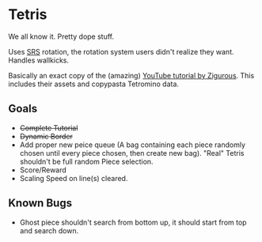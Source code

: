 # Tetris

We all know it. Pretty dope stuff.

Uses [SRS](https://tetris.fandom.com/wiki/SRS) rotation, the rotation system users didn't realize they want. Handles wallkicks.

Basically an exact copy of the (amazing) [YouTube tutorial by Zigurous](https://www.youtube.com/watch?v=ODLzYI4d-J8). This includes their assets and copypasta Tetromino data.

## Goals

- ~~Complete Tutorial~~
- ~~Dynamic Border~~
- Add proper new peice queue (A bag containing each piece randomly chosen until every piece chosen, then create new bag). "Real" Tetris shouldn't be full random Piece selection.
- Score/Reward
- Scaling Speed on line(s) cleared.

## Known Bugs

- Ghost piece shouldn't search from bottom up, it should start from top and search down.

